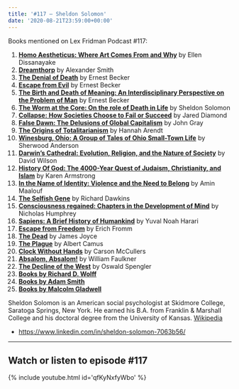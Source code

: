```yaml
---
title: '#117 – Sheldon Solomon'
date: '2020-08-21T23:59:00+00:00'
---
```


Books mentioned on Lex Fridman Podcast #117:

1. <b><a href="https://amzn.to/3XJkcbF" target="_blank" rel="sponsored noopener noreferrer">Homo Aestheticus: Where Art Comes From and Why</a></b> by Ellen Dissanayake
2. <b><a href="https://amzn.to/3VCycBW" target="_blank" rel="sponsored noopener noreferrer">Dreamthorp</a></b> by Alexander Smith
3. <b><a href="https://amzn.to/3UaAh7f" target="_blank" rel="sponsored noopener noreferrer">The Denial of Death</a></b> by Ernest Becker
4. <b><a href="https://amzn.to/3VvbzPK" target="_blank" rel="sponsored noopener noreferrer">Escape from Evil</a></b> by Ernest Becker
5. <b><a href="https://amzn.to/3F9OZXz" target="_blank" rel="sponsored noopener noreferrer">The Birth and Death of Meaning: An Interdisciplinary Perspective on the Problem of Man</a></b> by Ernest Becker
6. <b><a href="https://amzn.to/3ETHLpE" target="_blank" rel="sponsored noopener noreferrer">The Worm at the Core: On the role of Death in Life</a></b> by Sheldon Solomon
7. <b><a href="https://amzn.to/3F6ssdl" target="_blank" rel="sponsored noopener noreferrer">Collapse: How Societies Choose to Fail or Succeed</a></b> by Jared Diamond
8. <b><a href="https://amzn.to/3ELOMsn" target="_blank" rel="sponsored noopener noreferrer">False Dawn: The Delusions of Global Capitalism</a></b> by John Gray
9. <b><a href="https://amzn.to/3Vimsot" target="_blank" rel="sponsored noopener noreferrer">The Origins of Totalitarianism</a></b> by Hannah Arendt
10. <b><a href="https://amzn.to/3Fcbyem" target="_blank" rel="sponsored noopener noreferrer">Winesburg, Ohio: A Group of Tales of Ohio Small-Town Life</a></b> by Sherwood Anderson
11. <b><a href="https://amzn.to/3XFEeUa" target="_blank" rel="sponsored noopener noreferrer">Darwin’s Cathedral: Evolution, Religion, and the Nature of Society</a></b> by David Wilson
12. <b><a href="https://amzn.to/3VyWTPD" target="_blank" rel="sponsored noopener noreferrer">History Of God: The 4000-Year Quest of Judaism, Christianity, and Islam</a></b> by Karen Armstrong
13. <b><a href="https://amzn.to/3XHDkH2" target="_blank" rel="sponsored noopener noreferrer">In the Name of Identity: Violence and the Need to Belong</a></b> by Amin Maalouf
14. <b><a href="https://amzn.to/40NVHvU" target="_blank" rel="sponsored noopener noreferrer">The Selfish Gene</a></b> by Richard Dawkins
15. <b><a href="https://amzn.to/3ucg2eN" target="_blank" rel="sponsored noopener noreferrer">Consciousness regained: Chapters in the Development of Mind</a></b> by Nicholas Humphrey
16. <b><a href="https://amzn.to/3EE8NRC" target="_blank" rel="sponsored noopener noreferrer">Sapiens: A Brief History of Humankind</a></b> by Yuval Noah Harari
17. <b><a href="https://amzn.to/3ELTVAK" target="_blank" rel="sponsored noopener noreferrer">Escape from Freedom</a></b> by Erich Fromm
18. <b><a href="https://amzn.to/3FbqpWr" target="_blank" rel="sponsored noopener noreferrer">The Dead</a></b> by James Joyce
19. <b><a href="https://amzn.to/3OLZCTZ" target="_blank" rel="sponsored noopener noreferrer">The Plague</a></b> by Albert Camus
20. <b><a href="https://amzn.to/3GWibCS" target="_blank" rel="sponsored noopener noreferrer">Clock Without Hands</a></b> by Carson McCullers
21. <b><a href="https://amzn.to/3gOhdxJ" target="_blank" rel="sponsored noopener noreferrer">Absalom, Absalom!</a></b> by William Faulkner
22. <b><a href="https://amzn.to/3UfmhZR" target="_blank" rel="sponsored noopener noreferrer">The Decline of the West</a></b> by Oswald Spengler
23. <b><a href="https://amzn.to/3GSPUwY" target="_blank" rel="sponsored noopener noreferrer">Books by Richard D. Wolff</a></b>
24. <b><a href="https://amzn.to/3AOCJJJ" target="_blank" rel="sponsored noopener noreferrer">Books by Adam Smith</a></b>
25. <b><a href="https://amzn.to/3OZHiH7" target="_blank" rel="sponsored noopener noreferrer">Books by Malcolm Gladwell</a></b>

<!--more-->

Sheldon Solomon is an American social psychologist at Skidmore College, Saratoga Springs, New York. He earned his B.A. from Franklin &amp; Marshall College and his doctoral degree from the University of Kansas. <a href="https://en.wikipedia.org/wiki/Sheldon_Solomon" target="_blank">Wikipedia</a>

- <a href="https://www.linkedin.com/in/sheldon-solomon-7063b56/" target="_blank">https://www.linkedin.com/in/sheldon-solomon-7063b56/</a>

- - - - - -

## Watch or listen to episode #117

{% include youtube.html id='qfKyNxfyWbo' %}